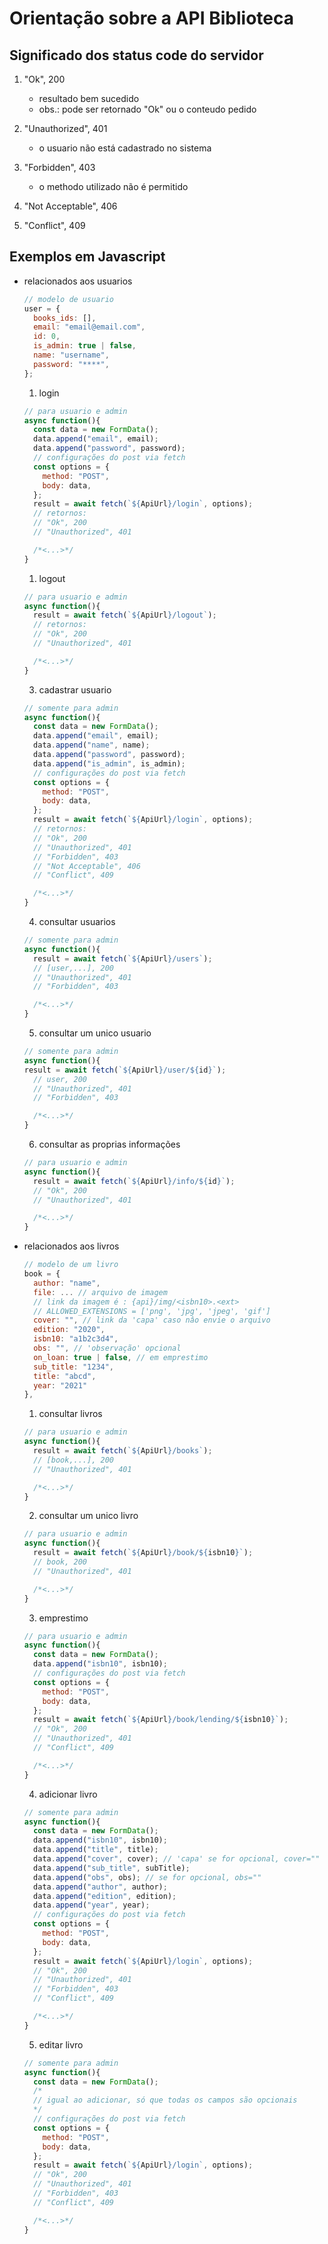# Orientação sobre a API Biblioteca

## Significado dos status code do servidor

1. "Ok", 200
   - resultado bem sucedido
   - obs.: pode ser retornado "Ok" ou o conteudo pedido
2. "Unauthorized", 401
   - o usuario não está cadastrado no sistema
3. "Forbidden", 403

   - o methodo utilizado não é permitido

4. "Not Acceptable", 406
5. "Conflict", 409

## Exemplos em Javascript

- relacionados aos usuarios

  ```js
  // modelo de usuario
  user = {
    books_ids: [],
    email: "email@email.com",
    id: 0,
    is_admin: true | false,
    name: "username",
    password: "****",
  };
  ```

  1. login

  ```js
  // para usuario e admin
  async function(){
    const data = new FormData();
    data.append("email", email);
    data.append("password", password);
    // configurações do post via fetch
    const options = {
      method: "POST",
      body: data,
    };
    result = await fetch(`${ApiUrl}/login`, options);
    // retornos:
    // "Ok", 200
    // "Unauthorized", 401

    /*<...>*/
  }
  ```

  1. logout

  ```js
  // para usuario e admin
  async function(){
    result = await fetch(`${ApiUrl}/logout`);
    // retornos:
    // "Ok", 200
    // "Unauthorized", 401

    /*<...>*/
  }
  ```

  3. cadastrar usuario

  ```js
  // somente para admin
  async function(){
    const data = new FormData();
    data.append("email", email);
    data.append("name", name);
    data.append("password", password);
    data.append("is_admin", is_admin);
    // configurações do post via fetch
    const options = {
      method: "POST",
      body: data,
    };
    result = await fetch(`${ApiUrl}/login`, options);
    // retornos:
    // "Ok", 200
    // "Unauthorized", 401
    // "Forbidden", 403
    // "Not Acceptable", 406
    // "Conflict", 409

    /*<...>*/
  }
  ```

  4. consultar usuarios

  ```js
  // somente para admin
  async function(){
    result = await fetch(`${ApiUrl}/users`);
    // [user,...], 200
    // "Unauthorized", 401
    // "Forbidden", 403

    /*<...>*/
  }
  ```

  5. consultar um unico usuario

  ```js
  // somente para admin
  async function(){
  result = await fetch(`${ApiUrl}/user/${id}`);
    // user, 200
    // "Unauthorized", 401
    // "Forbidden", 403

    /*<...>*/
  }
  ```

  6. consultar as proprias informações

  ```js
  // para usuario e admin
  async function(){
    result = await fetch(`${ApiUrl}/info/${id}`);
    // "Ok", 200
    // "Unauthorized", 401

    /*<...>*/
  }
  ```

- relacionados aos livros

  ```js
  // modelo de um livro
  book = {
    author: "name",
    file: ... // arquivo de imagem
    // link da imagem é : {api}/img/<isbn10>.<ext>
    // ALLOWED_EXTENSIONS = ['png', 'jpg', 'jpeg', 'gif']
    cover: "", // link da 'capa' caso nâo envie o arquivo
    edition: "2020",
    isbn10: "a1b2c3d4",
    obs: "", // 'observação' opcional
    on_loan: true | false, // em emprestimo
    sub_title: "1234",
    title: "abcd",
    year: "2021"
  },
  ```

  1. consultar livros

  ```js
  // para usuario e admin
  async function(){
    result = await fetch(`${ApiUrl}/books`);
    // [book,...], 200
    // "Unauthorized", 401

    /*<...>*/
  }
  ```

  2. consultar um unico livro

  ```js
  // para usuario e admin
  async function(){
    result = await fetch(`${ApiUrl}/book/${isbn10}`);
    // book, 200
    // "Unauthorized", 401

    /*<...>*/
  }
  ```

  3. emprestimo

  ```js
  // para usuario e admin
  async function(){
    const data = new FormData();
    data.append("isbn10", isbn10);
    // configurações do post via fetch
    const options = {
      method: "POST",
      body: data,
    };
    result = await fetch(`${ApiUrl}/book/lending/${isbn10}`);
    // "Ok", 200
    // "Unauthorized", 401
    // "Conflict", 409

    /*<...>*/
  }
  ```

  4. adicionar livro

  ```js
  // somente para admin
  async function(){
    const data = new FormData();
    data.append("isbn10", isbn10);
    data.append("title", title);
    data.append("cover", cover); // 'capa' se for opcional, cover=""
    data.append("sub_title", subTitle);
    data.append("obs", obs); // se for opcional, obs=""
    data.append("author", author);
    data.append("edition", edition);
    data.append("year", year);
    // configurações do post via fetch
    const options = {
      method: "POST",
      body: data,
    };
    result = await fetch(`${ApiUrl}/login`, options);
    // "Ok", 200
    // "Unauthorized", 401
    // "Forbidden", 403
    // "Conflict", 409

    /*<...>*/
  }
  ```

  5. editar livro

  ```js
  // somente para admin
  async function(){
    const data = new FormData();
    /*
    // igual ao adicionar, só que todas os campos são opcionais
    */
    // configurações do post via fetch
    const options = {
      method: "POST",
      body: data,
    };
    result = await fetch(`${ApiUrl}/login`, options);
    // "Ok", 200
    // "Unauthorized", 401
    // "Forbidden", 403
    // "Conflict", 409

    /*<...>*/
  }
  ```
